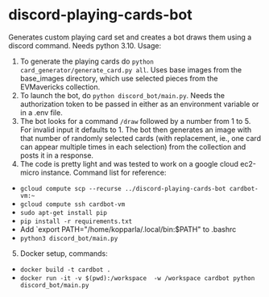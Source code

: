 # discord-playing-cards-bot

Generates custom playing card set and creates a bot draws them using a discord command. Needs python 3.10.
Usage:
1. To generate the playing cards do
`python card_generator/generate_card.py all`. Uses base images from the base_images directory, which use selected pieces from the EVMavericks collection.
2. To launch the bot, do
`python discord_bot/main.py`. Needs the authorization token to be passed in either as an environment variable or in a .env file.
3. The bot looks for a command `/draw` followed by a number from 1 to 5. For invalid input it defaults to 1. The bot then generates an image with that number of randomly selected cards (with replacement, ie., one card can appear multiple times in each selection) from the collection and posts it in a response.
4. The code is pretty light and was tested to work on a google cloud ec2-micro instance. Command list for reference:
- `gcloud compute scp --recurse ../discord-playing-cards-bot cardbot-vm:~`
- `gcloud compute ssh cardbot-vm`
- `sudo apt-get install pip`
- `pip install -r requirements.txt`
- Add `export PATH="/home/kopparla/.local/bin:$PATH" to .bashrc
- `python3 discord_bot/main.py`
5. Docker setup, commands:
- `docker build -t cardbot .`
- `docker run -it -v $(pwd):/workspace  -w /workspace cardbot python discord_bot/main.py`
